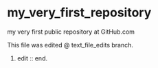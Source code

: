 # my_very_first_repository
my very first public repository at GitHub.com

This file was edited @ text_file_edits branch.
1. edit :: end.
